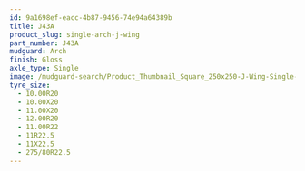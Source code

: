 ```yaml
---
id: 9a1698ef-eacc-4b87-9456-74e94a64389b
title: J43A
product_slug: single-arch-j-wing
part_number: J43A
mudguard: Arch
finish: Gloss
axle_type: Single
image: /mudguard-search/Product_Thumbnail_Square_250x250-J-Wing-Single-Arch.jpg
tyre_size:
  - 10.00R20
  - 10.00X20
  - 11.00X20
  - 12.00R20
  - 11.00R22
  - 11R22.5
  - 11X22.5
  - 275/80R22.5
---
```

